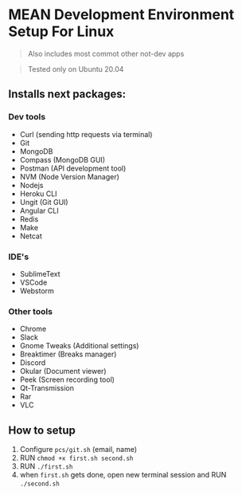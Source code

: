# MEAN Development Environment Setup For Linux

> Also includes most commot other not-dev apps

> Tested only on Ubuntu 20.04
 
## Installs next packages:

### Dev tools
* Curl (sending http requests via terminal)
* Git
* MongoDB
* Compass (MongoDB GUI)
* Postman (API development tool)
* NVM (Node Version Manager)
* Nodejs
* Heroku CLI
* Ungit (Git GUI)
* Angular CLI
* Redis
* Make
* Netcat

### IDE's
* SublimeText
* VSCode
* Webstorm

### Other tools
* Chrome
* Slack
* Gnome Tweaks (Additional settings)
* Breaktimer (Breaks manager)
* Discord
* Okular (Document viewer)
* Peek (Screen recording tool)
* Qt-Transmission
* Rar
* VLC

## How to setup

1. Configure `pcs/git.sh` (email, name)
1. RUN `chmod +x first.sh second.sh`
1. RUN `./first.sh`
1. when `first.sh` gets done, open new terminal session and RUN `./second.sh`
